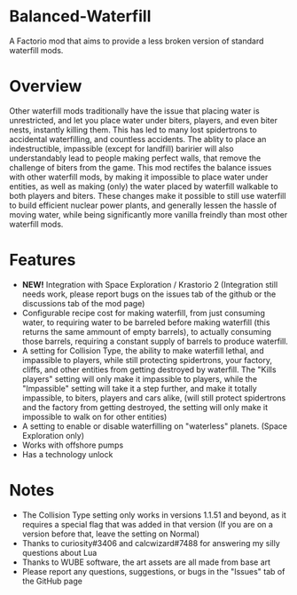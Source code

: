 # Balanced-Waterfill
A Factorio mod that aims to provide a less broken version of standard waterfill mods.

# Overview
Other waterfill mods traditionally have the issue that placing water is unrestricted, and let you place water under biters, players, and even biter nests, instantly killing them. This has led to many lost spidertrons to accidental waterfilling, and countless accidents. The ablity to place an indestructible, impassible (except for landfill) baririer will also understandably lead to people making perfect walls, that remove the challenge of biters from the game. This mod rectifes the balance issues with other waterfill mods, by making it impossible to place water under entities, as well as making (only) the water placed by waterfill walkable to both players and biters. These changes make it possible to still use waterfill to build efficient nuclear power plants, and generally lessen the hassle of moving water, while being significantly more vanilla freindly than most other waterfill mods.

# Features

 - **NEW!** Integration with Space Exploration / Krastorio 2 (Integration still needs work, please report bugs on the issues tab of the github or the discussions tab of the mod page)
 - Configurable recipe cost for making waterfill, from just consuming water, to requiring water to be barreled before making waterfill (this returns the same ammount of empty barrels), to actually consuming those barrels, requiring a constant supply of barrels to produce waterfill.
 - A setting for Collision Type, the ability to make waterfill lethal, and impassible to players, while still protecting spidertrons, your factory, cliffs, and other entities from getting destroyed by waterfill. The "Kills players" setting will only make it impassible to players, while the "Impassible" setting will take it a step further, and make it totally impassible, to biters, players and cars alike, (will still protect spidertrons and the factory from getting destroyed, the setting will only make it impossible to walk on for other entities)
 - A setting to enable or disable waterfilling on "waterless" planets. (Space Exploration only)
 - Works with offshore pumps
 - Has a technology unlock

# Notes

 - The Collision Type setting only works in versions 1.1.51 and beyond, as it requires a special flag that was added in that version (If you are on a version before that, leave the setting on Normal)
 - Thanks to curiosity#3406 and calcwizard#7488 for answering my silly questions about Lua
 - Thanks to WUBE software, the art assets are all made from base art
 - Please report any questions, suggestions, or bugs in the "Issues" tab of the GitHub page
